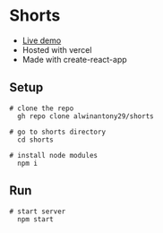 # Shorts
- [Live demo](https://shorts-mu.vercel.app/)
- Hosted with vercel
- Made with create-react-app

## Setup

```
# clone the repo
  gh repo clone alwinantony29/shorts
```
```
# go to shorts directory
  cd shorts
```
```
# install node modules
  npm i 
```

## Run

```
# start server
  npm start
```